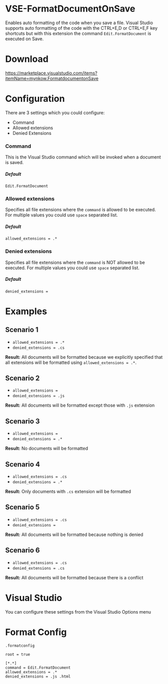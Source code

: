 VSE-FormatDocumentOnSave
========================
Enables auto formatting of the code when you save a file. Visual Studio supports auto formatting of the code with the CTRL+E,D or CTRL+E,F key shortcuts but with this extension the command `Edit.FormatDocument` is executed on Save.

# Download
https://marketplace.visualstudio.com/items?itemName=mynkow.FormatdocumentonSave

# Configuration
There are 3 settings which you could configure:
* Command
* Allowed extensions
* Denied Extensions

### Command
This is the Visual Studio command which will be invoked when a document is saved.
##### Default
`Edit.FormatDocument`

### Allowed extensions
Specifies all file extensions where the `command` is allowed to be executed. For multiple values you could use `space` separated list.
##### Default
`allowed_extensions = .*`

### Denied extensions
Specifies all file extensions where the `command` is NOT allowed to be executed. For multiple values you could use `space` separated list.
##### Default
`denied_extensions = `

# Examples
## Scenario 1
- `allowed_extensions = .*`
- `denied_extensions = .cs` 

**Result:** All documents will be formatted because we explicitly specified that all extensions will be formatted using `allowed_extensions = .*`.

## Scenario 2
- `allowed_extensions = `
- `denied_extensions = .js` 

**Result:** All documents will be formatted except those with `.js` extension

## Scenario 3
- `allowed_extensions = `
- `denied_extensions = .*` 

**Result:** No documents will be formatted

## Scenario 4
- `allowed_extensions = .cs`
- `denied_extensions = .*` 

**Result:** Only documents with `.cs` extension will be formatted

## Scenario 5
- `allowed_extensions = .cs`
- `denied_extensions =` 

**Result:** All documents will be formatted because nothing is denied

## Scenario 6
- `allowed_extensions = .cs`
- `denied_extensions = .cs` 

**Result:** All documents will be formatted because there is a conflict 

# Visual Studio
You can configure these settings from the Visual Studio Options menu

# Format Config

`.formatconfig`
```
root = true

[*.*]
command = Edit.FormatDocument
allowed_extensions = .*
denied_extensions = .js .html
```
